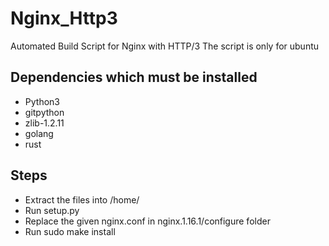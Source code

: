# Nginx_Http3
Automated Build Script for Nginx with HTTP/3
The script is only for ubuntu

## Dependencies which must be installed
- Python3
- gitpython
- zlib-1.2.11
- golang
- rust

## Steps
- Extract the files into /home/<user>
- Run setup.py
- Replace the given nginx.conf in nginx.1.16.1/configure folder
- Run sudo make install
